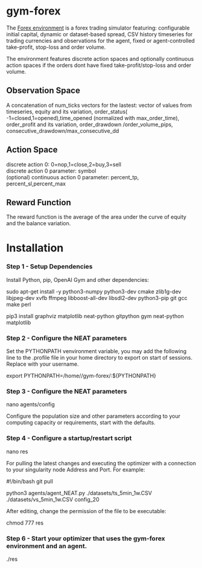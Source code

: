 # gym-forex

The [Forex environment](https://github.com/harveybc/gym-forex) is a forex
trading simulator featuring: configurable initial capital, dynamic or dataset-based spread, CSV history timeseries for trading
currencies and observations for the agent, fixed or agent-controlled take-profit, stop-loss and order volume.

The environment features discrete action spaces and optionally continuous
action spaces if the orders dont have fixed take-profit/stop-loss and order
volume.

## Observation Space

A concatenation of num_ticks vectors for the lastest: 
vector of values from timeseries, equity and its variation, 
order_status( -1=closed,1=opened),time_opened (normalized with
max_order_time), order_profit and its variation, order_drawdown
/order_volume_pips,  consecutive_drawdown/max_consecutive_dd

## Action Space

discrete action 0: 0=nop,1=close,2=buy,3=sell  
discrete action 0 parameter: symbol  
(optional) continuous action 0 parameter: percent_tp, percent_sl,percent_max  

## Reward Function

The reward function is the average of the area under the curve of equity and the 
balance variation.

# Installation
### Step 1 - Setup Dependencies

Install Python, pip,  OpenAI Gym and other dependencies:  

sudo apt-get install -y python3-numpy python3-dev cmake zlib1g-dev libjpeg-dev xvfb ffmpeg libboost-all-dev libsdl2-dev python3-pip git gcc make perl

pip3 install graphviz matplotlib neat-python gitpython gym neat-python matplotlib

### Step 2 - Configure the NEAT parameters

Set the PYTHONPATH venvironment variable, you may add the following line to the .profile file in your home directory to export on start of sessions. Replace <username> with your username.

export PYTHONPATH=/home/<username>/gym-forex/:${PYTHONPATH}
  
### Step 3 - Configure the NEAT parameters

nano agents/config  

Configure the population size and other parameters according to your computing 
capacity or requirements, start with the defaults.

### Step 4                                                                                                                                                                                                                                                                                                - Configure a startup/restart script

nano res  

For pulling the latest changes and executing the optimizer with a connection to 
your singularity node Address and Port. For example:  

#!/bin/bash
git pull

python3 agents/agent_NEAT.py ./datasets/ts_5min_1w.CSV ./datasets/vs_5min_1w.CSV config_20

After editing, change the permission of the file to be executable:  

chmod 777 res  

### Step 6 - Start your optimizer that uses the gym-forex environment and an agent.

./res  



